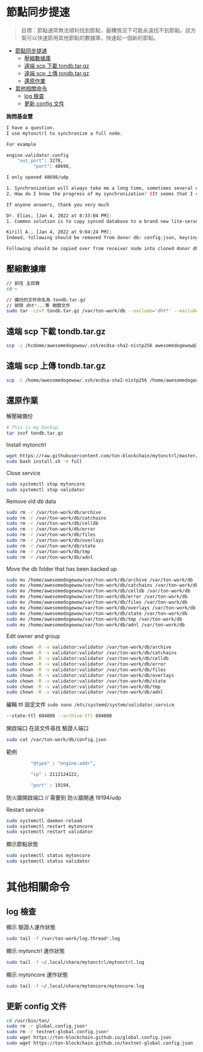 # 節點同步提速
> 目標：節點通常無法順利找到節點，最糟情況下可能永遠找不到節點。該方案可以快速節用其他節點的數據庫，快速起一個新的節點。

- [節點同步提速](#節點同步提速)
  - [壓縮數據庫](#壓縮數據庫)
  - [遠端 scp 下載 tondb.tar.gz](#遠端-scp-下載-tondbtargz)
  - [遠端 scp 上傳 tondb.tar.gz](#遠端-scp-上傳-tondbtargz)
  - [還原作業](#還原作業)
- [其他相關命令](#其他相關命令)
  - [log 檢查](#log-檢查)
  - [更新 config 文件](#更新-config-文件)

**詢問基金慧**
```bash
I have a question.
I use mytonctrl to synchronize a full node.

For example

engine.validator.config
    "out_port": 3278,
          "port": 48698,

I only opened 48698/udp

1. Synchronization will always take me a long time, sometimes several days or even weeks. How can I speed it up?
2. How do I know the progress of my synchronization? (It seems that I can only observe the DB size. The countdown time of synchronization) Is there any other way?

If anyone answers, thank you very much

Dr. Elias, [Jan 4, 2022 at 8:33:04 PM]:
1. Common solution is to copy synced database to a brand new lite-server or validator. Huge speed up

Kirill A., [Jan 4, 2022 at 9:04:24 PM]:
Indeed, following should be removed from donor db: config.json, keyring, dht*

Following should be copied over from receiver node into cloned donor db: config.json, keyring
```

## 壓縮數據庫

```bash
// 前往 主目錄
cd ~

// 備份的文件命名為 tondb.tar.gz
// 排除 dht*...等 相關文件
sudo tar -czvf tondb.tar.gz /var/ton-work/db --exclude='dht*' --exclude='keyring' --exclude='config.json'
```

## 遠端 scp 下載 tondb.tar.gz

```bash
scp -i /hcdome/awesomedogewow/.ssh/ecdsa-sha2-nistp256 awesomedogewow@35.224.107.102:/home/awesomedogewow/tondb.tar.gz /Users/doge
```

## 遠端 scp 上傳 tondb.tar.gz

```bash
scp -i /home/awesomedogewow/.ssh/ecdsa-sha2-nistp256 /home/awesomedogewow/tondb.tar.gz awesomedogewow@35.236.150.226:/home/awesomedogewow
```

## 還原作業
解壓縮備份
```bash
# This is my backup.
tar zxvf tondb.tar.gz
```

Install mytonctrl
```bash
wget https://raw.githubusercontent.com/ton-blockchain/mytonctrl/master/scripts/install.sh
sudo bash install.sh -m full
```

Close service
```bash
sudo systemctl stop mytoncore
sudo systemctl stop validator
```

Remove old db data
```bash
sudo rm -r /var/ton-work/db/archive
sudo rm -r /var/ton-work/db/catchains
sudo rm -r /var/ton-work/db/celldb
sudo rm -r /var/ton-work/db/error
sudo rm -r /var/ton-work/db/files
sudo rm -r /var/ton-work/db/overlays
sudo rm -r /var/ton-work/db/state
sudo rm -r /var/ton-work/db/tmp
sudo rm -r /var/ton-work/db/adnl
```

Move the db folder that has been backed up
```bash
sudo mv /home/awesomedogewow/var/ton-work/db/archive /var/ton-work/db
sudo mv /home/awesomedogewow/var/ton-work/db/catchains /var/ton-work/db
sudo mv /home/awesomedogewow/var/ton-work/db/celldb /var/ton-work/db
sudo mv /home/awesomedogewow/var/ton-work/db/error /var/ton-work/db
sudo mv /home/awesomedogewow/var/ton-work/db/files /var/ton-work/db
sudo mv /home/awesomedogewow/var/ton-work/db/overlays /var/ton-work/db
sudo mv /home/awesomedogewow/var/ton-work/db/state /var/ton-work/db
sudo mv /home/awesomedogewow/var/ton-work/db/tmp /var/ton-work/db
sudo mv /home/awesomedogewow/var/ton-work/db/adnl /var/ton-work/db
```

Edit owner and group
```bash
sudo chown -R -v validator:validator /var/ton-work/db/archive
sudo chown -R -v validator:validator /var/ton-work/db/catchains
sudo chown -R -v validator:validator /var/ton-work/db/celldb
sudo chown -R -v validator:validator /var/ton-work/db/error
sudo chown -R -v validator:validator /var/ton-work/db/files
sudo chown -R -v validator:validator /var/ton-work/db/overlays
sudo chown -R -v validator:validator /var/ton-work/db/state
sudo chown -R -v validator:validator /var/ton-work/db/tmp
sudo chown -R -v validator:validator /var/ton-work/db/adnl
```

編輯 ttl 設定文件 `sudo nano /etc/systemd/system/validator.service`
```bash
--state-ttl 604800 --archive-ttl 604800
```

開啟端口
在該文件尋找  驗證人端口
```bash
sudo cat /var/ton-work/db/config.json
```
範例 
```bash
         "@type" : "engine.addr",

         "ip" : 2112124122,

         "port" : 19194,
```


防火牆開啟端口 // 需要到 防火牆開通 19194/udp


Restart service
```bash
sudo systemctl daemon-reload
sudo systemctl restart mytoncore
sudo systemctl restart validator
```

顯示節點狀態
```bash
sudo systemctl status mytoncore
sudo systemctl status validator
```

# 其他相關命令
## log 檢查
顯示 驗證人運作狀態
```bash
sudo tail -f /var/ton-work/log.thread*.log
```

顯示 mytonctrl 運作狀態
```bash
sudo tail -f ~/.local/share/mytonctrl/mytonctrl.log
```

顯示 mytoncore 運作狀態
```bash
sudo tail -f ~/.local/share/mytoncore/mytoncore.log
```

## 更新 config 文件
```bash
cd /usr/bin/ton/
sudo rm -r global.config.json*
sudo rm -r testnet-global.config.json*
sudo wget https://ton-blockchain.github.io/global.config.json
sudo wget https://ton-blockchain.github.io/testnet-global.config.json
```